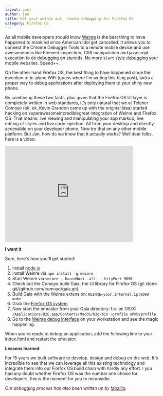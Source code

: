 ```yaml
---
layout: post
author: jan
title: Get your weinre out, remote debugging for Firefox OS
category: Firefox OS
---
```

As all mobile developers should know [Weinre](http://people.apache.org/~pmuellr/weinre/docs/latest/) is the best thing to have happened to mankind since American Idol got cancelled. It allows you to connect the Chrome Debugger Tools to a remote mobile device and use awesomeness like Element inspection, CSS manipulation and javascript execution to do debugging on steroids. No more `alert` style debugging your mobile websites. Speed++.

On the other hand Firefox OS, the best thing to have happened since the invention of in-plane WiFi (guess where I'm writing this blog post), lacks a proper way to debug applications after deploying them to your shiny new phone.

By combining these two facts, plus given that the Firefox OS UI layer is completely written in web standards, it's only natural that we at Telenor Comoyo (ok, ok, Kevin Grandon came up with the original idea) started hacking on superawesomeincrediblegreat integration of Weinre and Firefox OS. That means: live viewing and manipulating your app markup; live editing of styles and live code injection. All from your desktop and directly accessible on your developer phone. Now try that on any other mobile platform. But Jan, how do we know that it actually works? Well dear folks, here is a video:

<iframe width="420" height="315" src="http://www.youtube.com/embed/UiZSEkdAKAA" frameborder="0" allowfullscreen></iframe>

**I want it**

Sure, here's how you'll get started:

1. Install [node.js](http://nodejs.org)
2. Install Weinre via `npm install -g weinre`
3. Start Weinre via `weinre --boundHost -all- --httpPort 9090`
4. Check out the Comoyo build Gaia, the UI library for Firefox OS (git clone git//github.com/comoyo/gaia.git)
5. Build Gaia with the Weinre extension: `WEINRE=your.internal.ip:9090 make`
6. Grab the [Firefox OS system](http://ftp.mozilla.org/pub/mozilla.org/b2g/nightly/latest-mozilla-b2g18/)
7. Now start the emulator from your Gaia directory: f.e. on OS/X: `/Applications/B2G.app/Contents/MacOS/b2g-bin -profile $PWD/profile`
8. Go to the [Weinre debug interface](http://localhost:9090/client/#anonymous) on your workstation and see the magic happening.

When you're ready to debug an application, add the following line to your index.html and restart the emulator:

<script src="shared/js/weinre_app.js"></script>

**Lessons learned**

For 15 years we built software to develop, design and debug on the web. It's incredible to see that we can leverage all this existing technology and integrate them into our Firefox OS build chain with hardly any effort. I you had any doubt whether Firefox OS was the number one choice for developers, this is the moment for you to reconsider.

_Our debugging process has also been written up by [Mozilla](https://hacks.mozilla.org/2013/01/remote-debugging-firefox-os-with-weinre/)._ 
